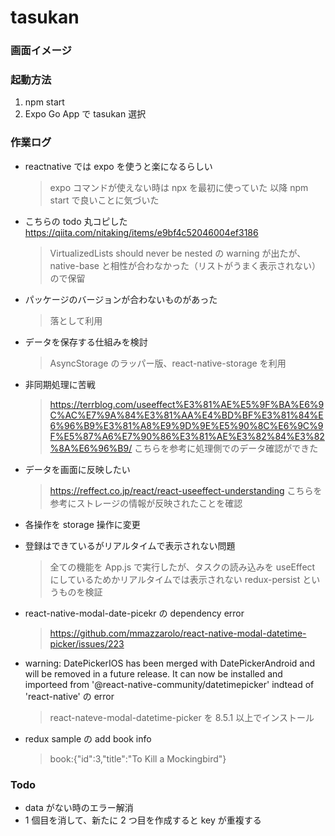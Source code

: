 # tasukan

### 画面イメージ

### 起動方法

1. npm start
2. Expo Go App で tasukan 選択

### 作業ログ

- reactnative では expo を使うと楽になるらしい

  > expo コマンドが使えない時は npx を最初に使っていた
  > 以降 npm start で良いことに気づいた

- こちらの todo 丸コピした
  https://qiita.com/nitaking/items/e9bf4c52046004ef3186

  > VirtualizedLists should never be nested
  > の warning が出たが、native-base と相性が合わなかった（リストがうまく表示されない）ので保留

- パッケージのバージョンが合わないものがあった

  > 落として利用

- データを保存する仕組みを検討

  > AsyncStorage のラッパー版、react-native-storage を利用

- 非同期処理に苦戦

  > https://terrblog.com/useeffect%E3%81%AE%E5%9F%BA%E6%9C%AC%E7%9A%84%E3%81%AA%E4%BD%BF%E3%81%84%E6%96%B9%E3%81%A8%E9%9D%9E%E5%90%8C%E6%9C%9F%E5%87%A6%E7%90%86%E3%81%AE%E3%82%84%E3%82%8A%E6%96%B9/
  > こちらを参考に処理側でのデータ確認ができた

- データを画面に反映したい

  > https://reffect.co.jp/react/react-useeffect-understanding
  > こちらを参考にストレージの情報が反映されたことを確認

- 各操作を storage 操作に変更

- 登録はできているがリアルタイムで表示されない問題

  > 全ての機能を App.js で実行したが、タスクの読み込みを useEffect にしているためかリアルタイムでは表示されない
  > redux-persist というものを検証

- react-native-modal-date-picekr の dependency error

  > https://github.com/mmazzarolo/react-native-modal-datetime-picker/issues/223

- warning: DatePickerIOS has been merged with DatePickerAndroid and will be removed in a future release. It can now be installed and importeed from '@react-native-community/datetimepicker' indtead of 'react-native'
  の error

  > react-nateve-modal-datetime-picker を 8.5.1 以上でインストール

- redux sample の add book info
  > book:{"id":3,"title":"To Kill a Mockingbird"}

### Todo

- data がない時のエラー解消
- 1 個目を消して、新たに 2 つ目を作成すると key が重複する
